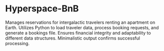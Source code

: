 # Hyperspace-BnB
Manages reservations for intergalactic travelers renting an apartment on Earth. Utilizes Python to load traveler data, process booking requests, and generate a bookings file. Ensures financial integrity and adaptability to different data structures. Minimalistic output confirms successful processing. 

